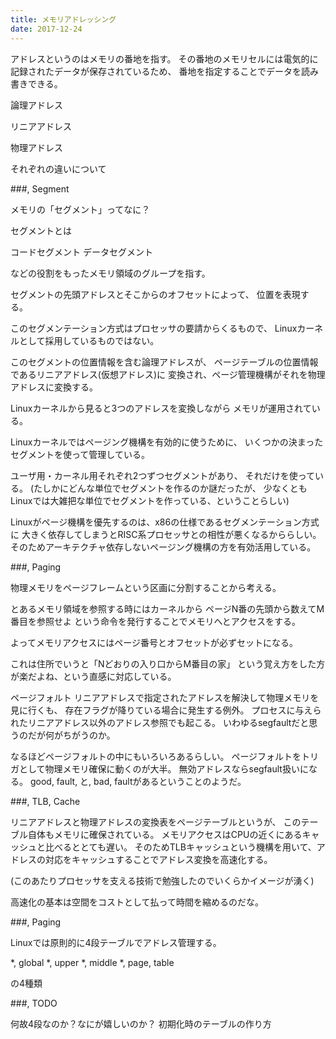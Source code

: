```yaml
---
title: メモリアドレッシング
date: 2017-12-24
---
```


アドレスというのはメモリの番地を指す。
その番地のメモリセルには電気的に記録されたデータが保存されているため、
番地を指定することでデータを読み書きできる。

論理アドレス

リニアアドレス

物理アドレス

それぞれの違いについて

###, Segment

メモリの「セグメント」ってなに？

セグメントとは

コードセグメント
データセグメント

などの役割をもったメモリ領域のグループを指す。

セグメントの先頭アドレスとそこからのオフセットによって、
位置を表現する。

このセグメンテーション方式はプロセッサの要請からくるもので、
Linuxカーネルとして採用しているものではない。

このセグメントの位置情報を含む論理アドレスが、
ページテーブルの位置情報であるリニアアドレス(仮想アドレス)に
変換され、ページ管理機構がそれを物理アドレスに変換する。

Linuxカーネルから見ると3つのアドレスを変換しながら
メモリが運用されている。

Linuxカーネルではページング機構を有効的に使うために、
いくつかの決まったセグメントを使って管理している。

ユーザ用・カーネル用それぞれ2つずつセグメントがあり、
それだけを使っている。
(たしかにどんな単位でセグメントを作るのか謎だったが、
少なくともLinuxでは大雑把な単位でセグメントを作っている、ということらしい)

Linuxがページ機構を優先するのは、x86の仕様であるセグメンテーション方式に
大きく依存してしまうとRISC系プロセッサとの相性が悪くなるかららしい。
そのためアーキテクチャ依存しないページング機構の方を有効活用している。

###, Paging

物理メモリをページフレームという区画に分割することから考える。

とあるメモリ領域を参照する時にはカーネルから
ページN番の先頭から数えてM番目を参照せよ
という命令を発行することでメモリへとアクセスをする。

よってメモリアクセスにはページ番号とオフセットが必ずセットになる。

これは住所でいうと「Nどおりの入り口からM番目の家」
という覚え方をした方が楽だよね、という直感に対応している。

ページフォルト
リニアアドレスで指定されたアドレスを解決して物理メモリを見に行くも、
存在フラグが降りている場合に発生する例外。
プロセスに与えられたリニアアドレス以外のアドレス参照でも起こる。
いわゆるsegfaultだと思うのだが何がちがうのか。

なるほどページフォルトの中にもいろいろあるらしい。
ページフォルトをトリガとして物理メモリ確保に動くのが大半。
無効アドレスならsegfault扱いになる。
good, fault, と, bad, faultがあるということのようだ。


###, TLB, Cache

リニアアドレスと物理アドレスの変換表をページテーブルというが、
このテーブル自体もメモリに確保されている。
メモリアクセスはCPUの近くにあるキャッシュと比べるととても遅い。
そのためTLBキャッシュという機構を用いて、アドレスの対応をキャッシュすることでアドレス変換を高速化する。

(このあたりプロセッサを支える技術で勉強したのでいくらかイメージが湧く)

高速化の基本は空間をコストとして払って時間を縮めるのだな。

###, Paging

Linuxでは原則的に4段テーブルでアドレス管理する。

*, global
*, upper
*, middle
*, page, table

の4種類

###, TODO

何故4段なのか？なにが嬉しいのか？
初期化時のテーブルの作り方


